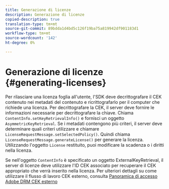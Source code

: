 ```yaml
---
title: Generazione di licenze
description: Generazione di licenze
copied-description: true
translation-type: tm+mt
source-git-commit: 89bdda1d4bd5c126f19ba75a819942df901183d1
workflow-type: tm+mt
source-wordcount: '142'
ht-degree: 0%

---
```



# Generazione di licenze {#generating-licenses}

Per rilasciare una licenza foglia all&#39;utente, l&#39;SDK deve decrittografare il CEK contenuto nei metadati del contenuto e ricrittografarlo per il computer che richiede una licenza. Per decrittografare la CEK, il server deve fornire le informazioni necessarie per decrittografare la chiave. Chiama `ContentInfo.setKeyRetrievalInfo()` e fornisci un oggetto `AsymmetricKeyRetrieval`. Se i metadati contengono più criteri, il server deve determinare quali criteri utilizzare e chiamare `LicenseRequestMessage.setSelectedPolicy()`. Quindi chiama `LicenseRequestMessage.generateLicense()` per generare la licenza. Utilizzando l&#39;oggetto `License` restituito, puoi modificare la scadenza o i diritti nella licenza.

Se nell&#39;oggetto `ContentInfo` è specificato un oggetto ExternalKeyRetrieval, il server di licenze deve utilizzare l&#39;ID CEK associato per recuperare il CEK appropriato che verrà inserito nella licenza. Per ulteriori dettagli su come utilizzare il flusso di lavoro CEK esterno, consulta [Panoramica di accesso Adobe DRM CEK esterno](../../../aaxs-drm-xkey-mgmt/aaxs-drm-using-external-cek-overview.md)
